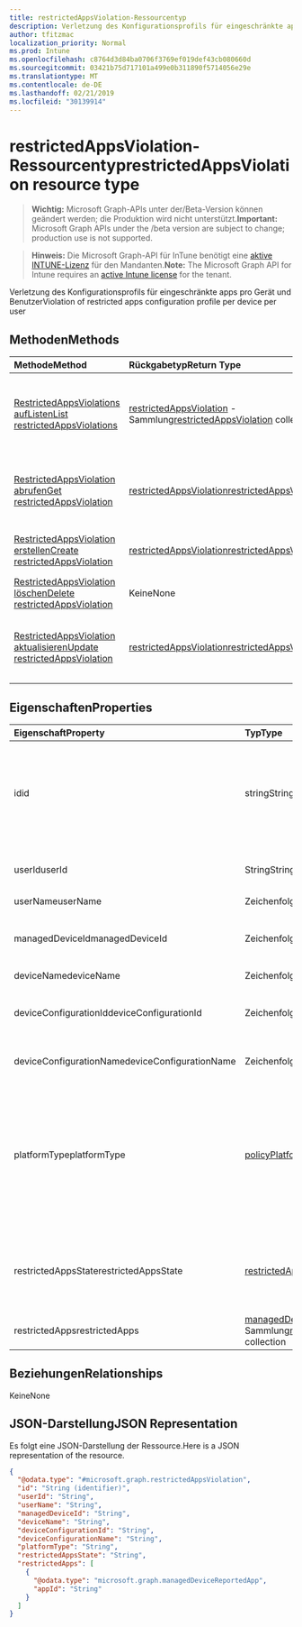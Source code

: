 ```yaml
---
title: restrictedAppsViolation-Ressourcentyp
description: Verletzung des Konfigurationsprofils für eingeschränkte apps pro Gerät und Benutzer
author: tfitzmac
localization_priority: Normal
ms.prod: Intune
ms.openlocfilehash: c8764d3d84ba0706f3769ef019def43cb080660d
ms.sourcegitcommit: 03421b75d717101a499e0b311890f5714056e29e
ms.translationtype: MT
ms.contentlocale: de-DE
ms.lasthandoff: 02/21/2019
ms.locfileid: "30139914"
---
```

# <a name="restrictedappsviolation-resource-type"></a><span data-ttu-id="cba0b-103">restrictedAppsViolation-Ressourcentyp</span><span class="sxs-lookup"><span data-stu-id="cba0b-103">restrictedAppsViolation resource type</span></span>

> <span data-ttu-id="cba0b-104">**Wichtig:** Microsoft Graph-APIs unter der/Beta-Version können geändert werden; die Produktion wird nicht unterstützt.</span><span class="sxs-lookup"><span data-stu-id="cba0b-104">**Important:** Microsoft Graph APIs under the /beta version are subject to change; production use is not supported.</span></span>

> <span data-ttu-id="cba0b-105">**Hinweis:** Die Microsoft Graph-API für InTune benötigt eine [aktive INTUNE-Lizenz](https://go.microsoft.com/fwlink/?linkid=839381) für den Mandanten.</span><span class="sxs-lookup"><span data-stu-id="cba0b-105">**Note:** The Microsoft Graph API for Intune requires an [active Intune license](https://go.microsoft.com/fwlink/?linkid=839381) for the tenant.</span></span>

<span data-ttu-id="cba0b-106">Verletzung des Konfigurationsprofils für eingeschränkte apps pro Gerät und Benutzer</span><span class="sxs-lookup"><span data-stu-id="cba0b-106">Violation of restricted apps configuration profile per device per user</span></span>

## <a name="methods"></a><span data-ttu-id="cba0b-107">Methoden</span><span class="sxs-lookup"><span data-stu-id="cba0b-107">Methods</span></span>
|<span data-ttu-id="cba0b-108">Methode</span><span class="sxs-lookup"><span data-stu-id="cba0b-108">Method</span></span>|<span data-ttu-id="cba0b-109">Rückgabetyp</span><span class="sxs-lookup"><span data-stu-id="cba0b-109">Return Type</span></span>|<span data-ttu-id="cba0b-110">Beschreibung</span><span class="sxs-lookup"><span data-stu-id="cba0b-110">Description</span></span>|
|:---|:---|:---|
|[<span data-ttu-id="cba0b-111">RestrictedAppsViolations aufListen</span><span class="sxs-lookup"><span data-stu-id="cba0b-111">List restrictedAppsViolations</span></span>](../api/intune-deviceconfig-restrictedappsviolation-list.md)|<span data-ttu-id="cba0b-112">[restrictedAppsViolation](../resources/intune-deviceconfig-restrictedappsviolation.md) -Sammlung</span><span class="sxs-lookup"><span data-stu-id="cba0b-112">[restrictedAppsViolation](../resources/intune-deviceconfig-restrictedappsviolation.md) collection</span></span>|<span data-ttu-id="cba0b-113">AufListen von Eigenschaften und Beziehungen der [restrictedAppsViolation](../resources/intune-deviceconfig-restrictedappsviolation.md) -Objekte.</span><span class="sxs-lookup"><span data-stu-id="cba0b-113">List properties and relationships of the [restrictedAppsViolation](../resources/intune-deviceconfig-restrictedappsviolation.md) objects.</span></span>|
|[<span data-ttu-id="cba0b-114">RestrictedAppsViolation abrufen</span><span class="sxs-lookup"><span data-stu-id="cba0b-114">Get restrictedAppsViolation</span></span>](../api/intune-deviceconfig-restrictedappsviolation-get.md)|[<span data-ttu-id="cba0b-115">restrictedAppsViolation</span><span class="sxs-lookup"><span data-stu-id="cba0b-115">restrictedAppsViolation</span></span>](../resources/intune-deviceconfig-restrictedappsviolation.md)|<span data-ttu-id="cba0b-116">Lesen von Eigenschaften und Beziehungen des [restrictedAppsViolation](../resources/intune-deviceconfig-restrictedappsviolation.md) -Objekts.</span><span class="sxs-lookup"><span data-stu-id="cba0b-116">Read properties and relationships of the [restrictedAppsViolation](../resources/intune-deviceconfig-restrictedappsviolation.md) object.</span></span>|
|[<span data-ttu-id="cba0b-117">RestrictedAppsViolation erstellen</span><span class="sxs-lookup"><span data-stu-id="cba0b-117">Create restrictedAppsViolation</span></span>](../api/intune-deviceconfig-restrictedappsviolation-create.md)|[<span data-ttu-id="cba0b-118">restrictedAppsViolation</span><span class="sxs-lookup"><span data-stu-id="cba0b-118">restrictedAppsViolation</span></span>](../resources/intune-deviceconfig-restrictedappsviolation.md)|<span data-ttu-id="cba0b-119">Erstellen eines neuen [restrictedAppsViolation](../resources/intune-deviceconfig-restrictedappsviolation.md) -Objekts.</span><span class="sxs-lookup"><span data-stu-id="cba0b-119">Create a new [restrictedAppsViolation](../resources/intune-deviceconfig-restrictedappsviolation.md) object.</span></span>|
|[<span data-ttu-id="cba0b-120">RestrictedAppsViolation löschen</span><span class="sxs-lookup"><span data-stu-id="cba0b-120">Delete restrictedAppsViolation</span></span>](../api/intune-deviceconfig-restrictedappsviolation-delete.md)|<span data-ttu-id="cba0b-121">Keine</span><span class="sxs-lookup"><span data-stu-id="cba0b-121">None</span></span>|<span data-ttu-id="cba0b-122">Löscht eine [restrictedAppsViolation](../resources/intune-deviceconfig-restrictedappsviolation.md).</span><span class="sxs-lookup"><span data-stu-id="cba0b-122">Deletes a [restrictedAppsViolation](../resources/intune-deviceconfig-restrictedappsviolation.md).</span></span>|
|[<span data-ttu-id="cba0b-123">RestrictedAppsViolation aktualisieren</span><span class="sxs-lookup"><span data-stu-id="cba0b-123">Update restrictedAppsViolation</span></span>](../api/intune-deviceconfig-restrictedappsviolation-update.md)|[<span data-ttu-id="cba0b-124">restrictedAppsViolation</span><span class="sxs-lookup"><span data-stu-id="cba0b-124">restrictedAppsViolation</span></span>](../resources/intune-deviceconfig-restrictedappsviolation.md)|<span data-ttu-id="cba0b-125">Aktualisieren der Eigenschaften eines [restrictedAppsViolation](../resources/intune-deviceconfig-restrictedappsviolation.md) -Objekts.</span><span class="sxs-lookup"><span data-stu-id="cba0b-125">Update the properties of a [restrictedAppsViolation](../resources/intune-deviceconfig-restrictedappsviolation.md) object.</span></span>|

## <a name="properties"></a><span data-ttu-id="cba0b-126">Eigenschaften</span><span class="sxs-lookup"><span data-stu-id="cba0b-126">Properties</span></span>
|<span data-ttu-id="cba0b-127">Eigenschaft</span><span class="sxs-lookup"><span data-stu-id="cba0b-127">Property</span></span>|<span data-ttu-id="cba0b-128">Typ</span><span class="sxs-lookup"><span data-stu-id="cba0b-128">Type</span></span>|<span data-ttu-id="cba0b-129">Beschreibung</span><span class="sxs-lookup"><span data-stu-id="cba0b-129">Description</span></span>|
|:---|:---|:---|
|<span data-ttu-id="cba0b-130">id</span><span class="sxs-lookup"><span data-stu-id="cba0b-130">id</span></span>|<span data-ttu-id="cba0b-131">string</span><span class="sxs-lookup"><span data-stu-id="cba0b-131">String</span></span>|<span data-ttu-id="cba0b-132">Eindeutiger Bezeichner für das Objekt.</span><span class="sxs-lookup"><span data-stu-id="cba0b-132">Unique identifier for the object.</span></span> <span data-ttu-id="cba0b-133">Zusammengesetzt aus "Account-ID", "Device", "Policies" und "userId"</span><span class="sxs-lookup"><span data-stu-id="cba0b-133">Composed from accountId, deviceId, policyId and userId</span></span>|
|<span data-ttu-id="cba0b-134">userId</span><span class="sxs-lookup"><span data-stu-id="cba0b-134">userId</span></span>|<span data-ttu-id="cba0b-135">String</span><span class="sxs-lookup"><span data-stu-id="cba0b-135">String</span></span>|<span data-ttu-id="cba0b-136">Benutzer eindeutiger Bezeichner, muss GUID sein</span><span class="sxs-lookup"><span data-stu-id="cba0b-136">User unique identifier, must be Guid</span></span>|
|<span data-ttu-id="cba0b-137">userName</span><span class="sxs-lookup"><span data-stu-id="cba0b-137">userName</span></span>|<span data-ttu-id="cba0b-138">Zeichenfolge</span><span class="sxs-lookup"><span data-stu-id="cba0b-138">String</span></span>|<span data-ttu-id="cba0b-139">Benutzername</span><span class="sxs-lookup"><span data-stu-id="cba0b-139">User name</span></span>|
|<span data-ttu-id="cba0b-140">managedDeviceId</span><span class="sxs-lookup"><span data-stu-id="cba0b-140">managedDeviceId</span></span>|<span data-ttu-id="cba0b-141">Zeichenfolge</span><span class="sxs-lookup"><span data-stu-id="cba0b-141">String</span></span>|<span data-ttu-id="cba0b-142">Eindeutiger Bezeichner für verwaltetes Gerät, muss GUID sein</span><span class="sxs-lookup"><span data-stu-id="cba0b-142">Managed device unique identifier, must be Guid</span></span>|
|<span data-ttu-id="cba0b-143">deviceName</span><span class="sxs-lookup"><span data-stu-id="cba0b-143">deviceName</span></span>|<span data-ttu-id="cba0b-144">Zeichenfolge</span><span class="sxs-lookup"><span data-stu-id="cba0b-144">String</span></span>|<span data-ttu-id="cba0b-145">Gerätename</span><span class="sxs-lookup"><span data-stu-id="cba0b-145">Device name</span></span>|
|<span data-ttu-id="cba0b-146">deviceConfigurationId</span><span class="sxs-lookup"><span data-stu-id="cba0b-146">deviceConfigurationId</span></span>|<span data-ttu-id="cba0b-147">Zeichenfolge</span><span class="sxs-lookup"><span data-stu-id="cba0b-147">String</span></span>|<span data-ttu-id="cba0b-148">Device Configuration Profile Unique Identifier, must be GUID</span><span class="sxs-lookup"><span data-stu-id="cba0b-148">Device configuration profile unique identifier, must be Guid</span></span>|
|<span data-ttu-id="cba0b-149">deviceConfigurationName</span><span class="sxs-lookup"><span data-stu-id="cba0b-149">deviceConfigurationName</span></span>|<span data-ttu-id="cba0b-150">Zeichenfolge</span><span class="sxs-lookup"><span data-stu-id="cba0b-150">String</span></span>|<span data-ttu-id="cba0b-151">Name des Geräte Konfigurationsprofils</span><span class="sxs-lookup"><span data-stu-id="cba0b-151">Device configuration profile name</span></span>|
|<span data-ttu-id="cba0b-152">platformType</span><span class="sxs-lookup"><span data-stu-id="cba0b-152">platformType</span></span>|[<span data-ttu-id="cba0b-153">policyPlatformType</span><span class="sxs-lookup"><span data-stu-id="cba0b-153">policyPlatformType</span></span>](../resources/intune-deviceconfig-policyplatformtype.md)|<span data-ttu-id="cba0b-154">Plattformtyp.</span><span class="sxs-lookup"><span data-stu-id="cba0b-154">Platform type.</span></span> <span data-ttu-id="cba0b-155">Mögliche Werte: `android`, `androidForWork`, `iOS`, `macOS`, `windowsPhone81`, `windows81AndLater`, `windows10AndLater`, `androidWorkProfile`, `all`.</span><span class="sxs-lookup"><span data-stu-id="cba0b-155">Possible values are: `android`, `androidForWork`, `iOS`, `macOS`, `windowsPhone81`, `windows81AndLater`, `windows10AndLater`, `androidWorkProfile`, `all`.</span></span>|
|<span data-ttu-id="cba0b-156">restrictedAppsState</span><span class="sxs-lookup"><span data-stu-id="cba0b-156">restrictedAppsState</span></span>|[<span data-ttu-id="cba0b-157">restrictedAppsState</span><span class="sxs-lookup"><span data-stu-id="cba0b-157">restrictedAppsState</span></span>](../resources/intune-deviceconfig-restrictedappsstate.md)|<span data-ttu-id="cba0b-158">Eingeschränkter apps-Status.</span><span class="sxs-lookup"><span data-stu-id="cba0b-158">Restricted apps state.</span></span> <span data-ttu-id="cba0b-159">Mögliche Werte sind: `prohibitedApps` und `notApprovedApps`.</span><span class="sxs-lookup"><span data-stu-id="cba0b-159">Possible values are: `prohibitedApps`, `notApprovedApps`.</span></span>|
|<span data-ttu-id="cba0b-160">restrictedApps</span><span class="sxs-lookup"><span data-stu-id="cba0b-160">restrictedApps</span></span>|<span data-ttu-id="cba0b-161">[managedDeviceReportedApp](../resources/intune-deviceconfig-manageddevicereportedapp.md) -Sammlung</span><span class="sxs-lookup"><span data-stu-id="cba0b-161">[managedDeviceReportedApp](../resources/intune-deviceconfig-manageddevicereportedapp.md) collection</span></span>|<span data-ttu-id="cba0b-162">Liste der verletzten eingeschränkten apps</span><span class="sxs-lookup"><span data-stu-id="cba0b-162">List of violated restricted apps</span></span>|

## <a name="relationships"></a><span data-ttu-id="cba0b-163">Beziehungen</span><span class="sxs-lookup"><span data-stu-id="cba0b-163">Relationships</span></span>
<span data-ttu-id="cba0b-164">Keine</span><span class="sxs-lookup"><span data-stu-id="cba0b-164">None</span></span>

## <a name="json-representation"></a><span data-ttu-id="cba0b-165">JSON-Darstellung</span><span class="sxs-lookup"><span data-stu-id="cba0b-165">JSON Representation</span></span>
<span data-ttu-id="cba0b-166">Es folgt eine JSON-Darstellung der Ressource.</span><span class="sxs-lookup"><span data-stu-id="cba0b-166">Here is a JSON representation of the resource.</span></span>
<!-- {
  "blockType": "resource",
  "keyProperty": "id",
  "@odata.type": "microsoft.graph.restrictedAppsViolation"
}
-->
``` json
{
  "@odata.type": "#microsoft.graph.restrictedAppsViolation",
  "id": "String (identifier)",
  "userId": "String",
  "userName": "String",
  "managedDeviceId": "String",
  "deviceName": "String",
  "deviceConfigurationId": "String",
  "deviceConfigurationName": "String",
  "platformType": "String",
  "restrictedAppsState": "String",
  "restrictedApps": [
    {
      "@odata.type": "microsoft.graph.managedDeviceReportedApp",
      "appId": "String"
    }
  ]
}
```




